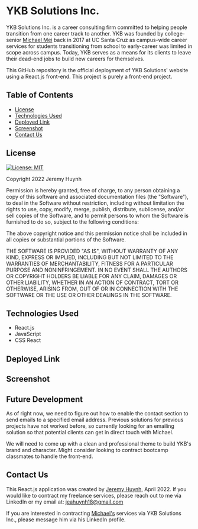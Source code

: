# YKB Solutions Inc.

YKB Solutions Inc. is a career consulting firm committed to helping people transition from one career track to another. YKB was founded by college-senior [Michael Mei](https://www.linkedin.com/in/michael-h-mei/) back in 2017 at UC Santa Cruz as campus-wide career services for students transitioning from school to early-career was limited in scope across campus. Today, YKB serves as a means for its clients to leave their dead-end jobs to build new careers for themselves.

This GitHub repository is the official deployment of YKB Solutions' website using a React.js front-end. This project is purely a front-end project.

## Table of Contents

- [License](#license)
- [Technologies Used](#technologies_used)
- [Deployed Link](#deployed_link)
- [Screenshot](#screenshot)
- [Contact Us](#contact_us)

## License

[![License: MIT](https://img.shields.io/badge/License-MIT-yellow.svg)](https://opensource.org/licenses/MIT)

Copyright 2022 Jeremy Huynh

Permission is hereby granted, free of charge, to any person obtaining a copy of this software and associated documentation files (the "Software"), to deal in the Software without restriction, including without limitation the rights to use, copy, modify, merge, publish, distribute, sublicense, and/or sell copies of the Software, and to permit persons to whom the Software is furnished to do so, subject to the following conditions:

The above copyright notice and this permission notice shall be included in all copies or substantial portions of the Software.

THE SOFTWARE IS PROVIDED "AS IS", WITHOUT WARRANTY OF ANY KIND, EXPRESS OR IMPLIED, INCLUDING BUT NOT LIMITED TO THE WARRANTIES OF MERCHANTABILITY, FITNESS FOR A PARTICULAR PURPOSE AND NONINFRINGEMENT. IN NO EVENT SHALL THE AUTHORS OR COPYRIGHT HOLDERS BE LIABLE FOR ANY CLAIM, DAMAGES OR OTHER LIABILITY, WHETHER IN AN ACTION OF CONTRACT, TORT OR OTHERWISE, ARISING FROM, OUT OF OR IN CONNECTION WITH THE SOFTWARE OR THE USE OR OTHER DEALINGS IN THE SOFTWARE.

## Technologies Used
- React.js
- JavaScript
- CSS React

## Deployed Link

## Screenshot

## Future Development

As of right now, we need to figure out how to enable the contact section to send emails to a specified email address. Previous solutions for previous projects have not worked before, so currently looking for an emailing solution so that potential clients can get in direct touch with Michael.

We will need to come up with a clean and professional theme to build YKB's brand and character. Might consider looking to contract bootcamp classmates to handle the front-end.

## Contact Us

This React.js application was created by [Jeremy Huynh](https://www.linkedin.com/in/jeremy-huynh/), April 2022. If you would like to contract my freelance services, please reach out to me via LinkedIn or my email at: [jeahuynh18@gmail.com](#jeahuynh18@gmail.com) 

If you are interested in contracting [Michael's](https://www.linkedin.com/in/michael-h-mei/) services via YKB Solutions Inc., please message him via his LinkedIn profile.
